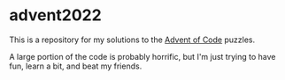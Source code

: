 # advent2022

This is a repository for my solutions to the [Advent of Code](https://adventofcode.com/) puzzles.

A large portion of the code is probably horrific, but I'm just trying to have fun, learn a bit, and beat my friends.
